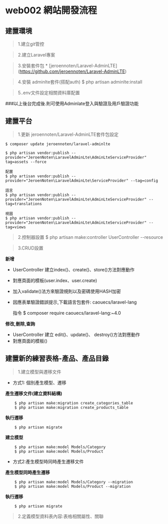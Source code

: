# web002 網站開發流程
## 建置環境
>1.建立git管控

>2.建立Laravel專案

>3.安裝套件包 * [jeroennoten/Laravel-AdminLTE]
(https://github.com/jeroennoten/Laravel-AdminLTE)

>4.安裝 adminlte套件(搭配auth) $ php artisan adminlte:install

>5..env文件設定相關資料庫配置

###以上後台完成後.則可使用Adminlate登入與驗證及用戶驗證功能

## 建置平台
>1.更新 jeroennoten/Laravel-AdminLTE套件包設定

    $ composer update jeroennoten/laravel-adminlte

    $ php artisan vendor:publish --provider="JeroenNoten\LaravelAdminLte\AdminLteServiceProvider" tag=assets --force

    配置
    $ php artisan vendor:publish --provider="JeroenNoten\LaravelAdminLte\ServiceProvider" --tag=config

    語言
    $ php artisan vendor:publish --provider="JeroenNoten\LaravelAdminLte\AdminLteServiceProvider" --tag=translations

    視圖
    $ php artisan vendor:publish --provider="JeroenNoten\LaravelAdminLte\AdminLteServiceProvider" --tag=views

>2.控制器設置
   $ php artisan make:controller UserController --resource

>3.CRUD設置

**新增**

* UserController 建立index()、create()、store()方法對應動作
* 對應頁面的模板(user.index、user.create)
* 加入validate()法方來驗證規則以及密碼使用HASH加密
* 因應表單驗證錯誤提示,下載語言包套件: caouecs/laravel-lang

    指令 
    $ composer require caouecs/laravel-lang:~4.0

**修改,刪除,查詢**

* UserController 建立 edit()、update()、 destroy()方法對應動作
* 對應頁面的模板()

## 建置新的練習表格-產品、產品目錄

>1.建立模型與遷移文件

 * 方式1: 個別產生模型、遷移

**產生遷移文件(建立資料結構)**

		$ php artisan make:migration create_categories_table
		$ php artisan make:migration create_products_table

**執行遷移**
		
		$ php artisan migrate
**建立模型**

		$ php artisan make:model Models/Category
		$ php artisan make:model Models/Product
		
 * 方式2:產生模型時同時產生遷移文件

**產生模型同時產生遷移**

		$ php artisan make:model Models/Category --migration
		$ php artisan make:model Models/Product --migration

**執行遷移**
		
		$ php artisan migrate

>2.定義模型資料表內容:表格相關屬性、關聯
